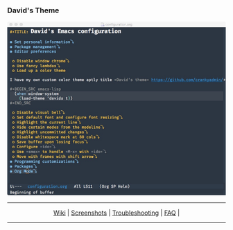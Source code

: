 ### David's Theme

[![Main screenshot](https://github.com/crankyadmin/davids-theme/raw/screenshots/screenshots/screenshot-1.jpeg)](/../../tree/screenshots)
- - -

<p align="center">
  <a href="/../../wiki">Wiki</a> |
  <a href="/../../tree/screenshots">Screenshots</a> |
  <a href="/../../wiki/FAQ#troubleshooting">Troubleshooting</a> |
  <a href="/../../wiki/FAQ">FAQ</a> |
</p>


- - -

